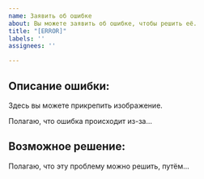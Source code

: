 ```yaml
---
name: Заявить об ошибке
about: Вы можете заявить об ошибке, чтобы решить её.
title: "[ERROR]"
labels: ''
assignees: ''

---
```


## Описание ошибки:

Здесь вы можете прикрепить изображение.

Полагаю, что ошибка происходит из-за...

## Возможное решение:

Полагаю, что эту проблему можно решить, путём...
